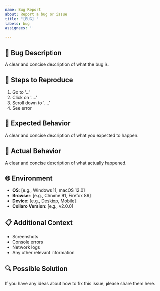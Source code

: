 ```yaml
---
name: Bug Report
about: Report a bug or issue
title: "[BUG] "
labels: bug
assignees: ''

---
```


## 🐛 Bug Description

A clear and concise description of what the bug is.

## 🔄 Steps to Reproduce

1. Go to '...'
2. Click on '....'
3. Scroll down to '....'
4. See error

## 📱 Expected Behavior

A clear and concise description of what you expected to happen.

## 📸 Actual Behavior

A clear and concise description of what actually happened.

## 🌐 Environment

- **OS**: [e.g., Windows 11, macOS 12.0]
- **Browser**: [e.g., Chrome 91, Firefox 89]
- **Device**: [e.g., Desktop, Mobile]
- **Collaro Version**: [e.g., v2.0.0]

## 📋 Additional Context

- Screenshots
- Console errors
- Network logs
- Any other relevant information

## 🔍 Possible Solution

If you have any ideas about how to fix this issue, please share them here.
